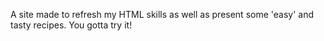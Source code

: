 A site made to refresh my HTML skills as well as present some 'easy' and tasty recipes.
You gotta try it!